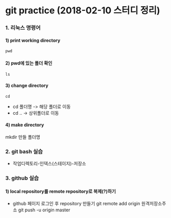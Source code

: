 # git practice (2018-02-10 스터디 정리)

### 1. 리눅스 명령어
#### 1) print working directory
    pwd
#### 2) pwd에 있는 폴더 확인
    ls
#### 3) change directory
    cd
* cd 폴더명 -> 해당 폴더로 이동
* cd .. -> 상위폴더로 이동
#### 4) make directory
  mkdir 만들 폴더명

### 2. git bash 실습
* 작업디렉토리-인덱스(스테이지)-저장소

### 3. github 실습
#### 1) local repository를 remote repository로 복제(?)하기
* github 페이지 로그인 후 repository 만들기
    git remote add origin 원격저장소주소
    git push -u origin master
